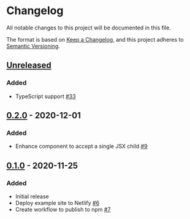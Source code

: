 # Changelog

All notable changes to this project will be documented in this file.

The format is based on [Keep a Changelog](https://keepachangelog.com/en/1.0.0/),
and this project adheres to [Semantic Versioning](https://semver.org/spec/v2.0.0.html).

## [Unreleased]

### Added

-   TypeScript support [#33](https://github.com/azavea/react-showtime/pull/33)

## [0.2.0] - 2020-12-01

### Added

-   Enhance component to accept a single JSX child [#9](https://github.com/azavea/react-showtime/pull/9)

## [0.1.0] - 2020-11-25

### Added

-   Initial release
-   Deploy example site to Netlify [#6](https://github.com/azavea/react-showtime/pull/6)
-   Create workflow to publish to npm [#7](https://github.com/azavea/react-showtime/pull/7)

[unreleased]: https://github.com/azavea/react-showtime/compare/0.2.0...HEAD
[0.2.0]: https://github.com/azavea/react-showtime/compare/0.1.0...0.2.0
[0.1.0]: https://github.com/azavea/react-showtime/releases/tag/0.1.0
